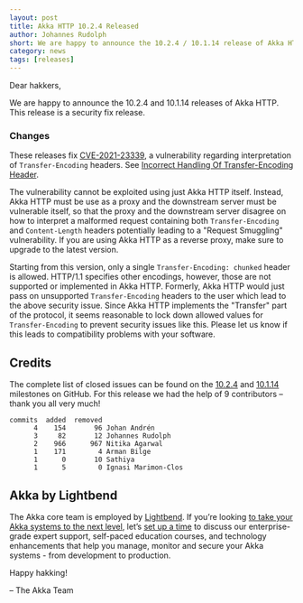 ```yaml
---
layout: post
title: Akka HTTP 10.2.4 Released
author: Johannes Rudolph
short: We are happy to announce the 10.2.4 / 10.1.14 release of Akka HTTP
category: news
tags: [releases]
---
```


Dear hakkers,

We are happy to announce the 10.2.4 and 10.1.14 releases of Akka HTTP. This release is a security fix release.

### Changes

These releases fix [CVE-2021-23339](https://nvd.nist.gov/vuln/detail/CVE-2021-23339), a vulnerability regarding interpretation of `Transfer-Encoding` headers. See
[Incorrect Handling Of Transfer-Encoding Header](https://doc.akka.io/docs/akka-http/current/security/2021-02-24-incorrect-handling-of-Transfer-Encoding-header.html).

The vulnerability cannot be exploited using just Akka HTTP itself. Instead, Akka HTTP must be use as a proxy and the downstream server must be vulnerable itself, so
that the proxy and the downstream server disagree on how to interpret a malformed request containing both `Transfer-Encoding` and `Content-Length` headers potentially
leading to a "Request Smuggling" vulnerability. If you are using Akka HTTP as a reverse proxy, make sure to upgrade to the latest version.

Starting from this version, only a single `Transfer-Encoding: chunked` header is allowed. HTTP/1.1 specifies other encodings, however, those are not supported or
implemented in Akka HTTP. Formerly, Akka HTTP would just pass on unsupported `Transfer-Encoding` headers to the user which lead to the above security issue. Since
Akka HTTP implements the "Transfer" part of the protocol, it seems reasonable to lock down allowed values for `Transfer-Encoding` to prevent security issues like this.
Please let us know if this leads to compatibility problems with your software.

## Credits

The complete list of closed issues can be found on the [10.2.4](https://github.com/akka/akka-http/milestone/62?closed=1) and 
[10.1.14](https://github.com/akka/akka-http/milestone/60?closed=1) milestones on GitHub.
For this release we had the help of 9 contributors – thank you all very much!

```
commits  added  removed
      4    154       96 Johan Andrén
      3     82       12 Johannes Rudolph
      2    966      967 Nitika Agarwal
      1    171        4 Arman Bilge
      1      0       10 Sathiya
      1      5        0 Ignasi Marimon-Clos
```

## Akka by Lightbend

The Akka core team is employed by [Lightbend](https://www.lightbend.com/). If you’re looking [to take your Akka systems to the next level](https://www.lightbend.com/lightbend-platform-subscription), let’s [set up a time](https://lightbend.com/contact) to discuss our enterprise-grade expert support, self-paced education courses, and technology enhancements that help you manage, monitor and secure your Akka systems - from development to production.

Happy hakking!

– The Akka Team
